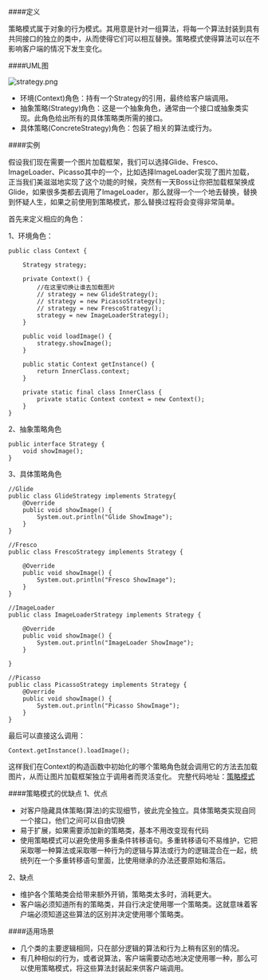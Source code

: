 ####定义

策略模式属于对象的行为模式。其用意是针对一组算法，将每一个算法封装到具有共同接口的独立的类中，从而使得它们可以相互替换。策略模式使得算法可以在不影响客户端的情况下发生变化。



####UML图

![strategy.png](http://upload-images.jianshu.io/upload_images/587163-a3ff907dd76eced2.png?imageMogr2/auto-orient/strip%7CimageView2/2/w/1240)

- 环境(Context)角色：持有一个Strategy的引用，最终给客户端调用。
- 抽象策略(Strategy)角色：这是一个抽象角色，通常由一个接口或抽象类实现。此角色给出所有的具体策略类所需的接口。
- 具体策略(ConcreteStrategy)角色：包装了相关的算法或行为。

####实例

假设我们现在需要一个图片加载框架，我们可以选择Glide、Fresco、ImageLoader、Picasso其中的一个，比如选择ImageLoader实现了图片加载，正当我们美滋滋地实现了这个功能的时候，突然有一天Boss让你把加载框架换成Glide，如果很多类都去调用了ImageLoader，那么就得一个一个地去替换，替换到怀疑人生，如果之前使用到策略模式，那么替换过程将会变得非常简单。

首先来定义相应的角色：

1、环境角色：
```
public class Context {

    Strategy strategy;

    private Context() {
        //在这里切换让谁去加载图片
        // strategy = new GlideStrategy();
        // strategy = new PicassoStrategy();
        // strategy = new FrescoStrategy();
        strategy = new ImageLoaderStrategy();
    }

    public void loadImage() {
        strategy.showImage();
    }

    public static Context getInstance() {
        return InnerClass.context;
    }

    private static final class InnerClass {
        private static Context context = new Context();
    }
}
```

2、抽象策略角色
```
public interface Strategy {
    void showImage();
}
```

3、具体策略角色

```
//Glide
public class GlideStrategy implements Strategy{
    @Override
    public void showImage() {
        System.out.println("Glide ShowImage");
    }
}

//Fresco
public class FrescoStrategy implements Strategy {

    @Override
    public void showImage() {
        System.out.println("Fresco ShowImage");
    }
}

//ImageLoader
public class ImageLoaderStrategy implements Strategy {

    @Override
    public void showImage() {
        System.out.println("ImageLoader ShowImage");
    }

}

//Picasso
public class PicassoStrategy implements Strategy {
    @Override
    public void showImage() {
        System.out.println("Picasso ShowImage");
    }
}
```

最后可以直接这么调用：
```
Context.getInstance().loadImage();
```
这样我们在Context的构造函数中初始化的哪个策略角色就会调用它的方法去加载图片，从而让图片加载框架独立于调用者而灵活变化。
完整代码地址：[策略模式](https://github.com/crazyqiang/JavaStudy)

####策略模式的优缺点
1、优点
-  对客户隐藏具体策略(算法)的实现细节，彼此完全独立。具体策略类实现自同一个接口，他们之间可以自由切换
- 易于扩展，如果需要添加新的策略类，基本不用改变现有代码
- 使用策略模式可以避免使用多重条件转移语句。多重转移语句不易维护，它把采取哪一种算法或采取哪一种行为的逻辑与算法或行为的逻辑混合在一起，统统列在一个多重转移语句里面，比使用继承的办法还要原始和落后。

2、缺点
- 维护各个策略类会给带来额外开销，策略类太多时，消耗更大。
- 客户端必须知道所有的策略类，并自行决定使用哪一个策略类。这就意味着客户端必须知道这些算法的区别并决定使用哪个策略类。

####适用场景

- 几个类的主要逻辑相同，只在部分逻辑的算法和行为上稍有区别的情况。
- 有几种相似的行为，或者说算法，客户端需要动态地决定使用哪一种，那么可以使用策略模式，将这些算法封装起来供客户端调用。